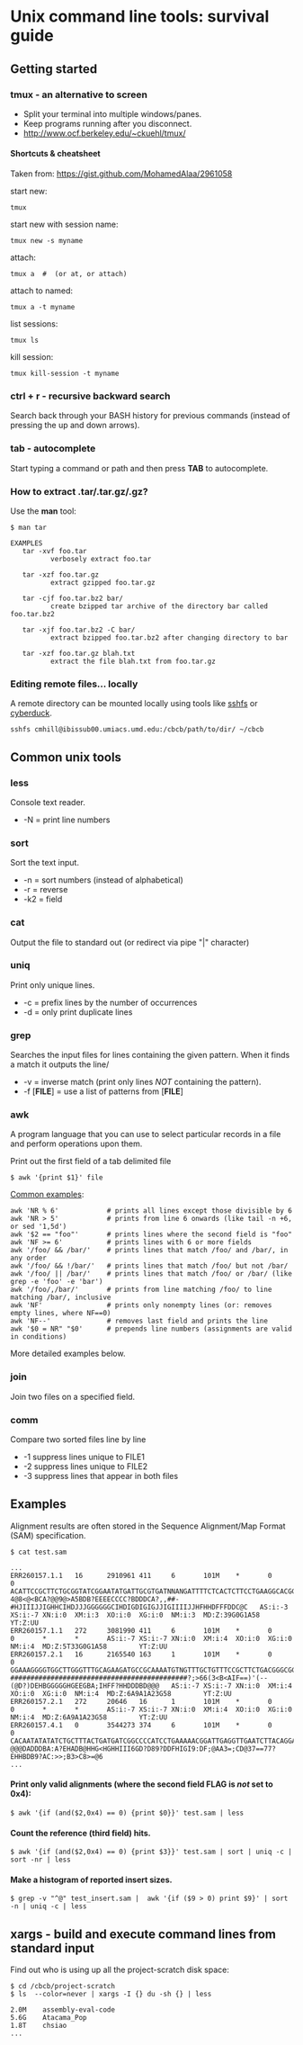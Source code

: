 Unix command line tools: survival guide
=======

Getting started
-------

### tmux - an alternative to screen

* Split your terminal into multiple windows/panes.
* Keep programs running after you disconnect.
* http://www.ocf.berkeley.edu/~ckuehl/tmux/


#### Shortcuts & cheatsheet
Taken from: https://gist.github.com/MohamedAlaa/2961058

start new:

    tmux

start new with session name:

    tmux new -s myname

attach:

    tmux a  #  (or at, or attach)

attach to named:

    tmux a -t myname

list sessions:

    tmux ls

kill session:

    tmux kill-session -t myname

### ctrl + r - recursive backward search

Search back through your BASH history for previous commands (instead of pressing the up and down arrows).

### tab - autocomplete

Start typing a command or path and then press **TAB** to autocomplete.


### How to extract .tar/.tar.gz/.gz?
Use the **man** tool:

    $ man tar

    EXAMPLES
       tar -xvf foo.tar
              verbosely extract foo.tar

       tar -xzf foo.tar.gz
              extract gzipped foo.tar.gz

       tar -cjf foo.tar.bz2 bar/
              create bzipped tar archive of the directory bar called foo.tar.bz2

       tar -xjf foo.tar.bz2 -C bar/
              extract bzipped foo.tar.bz2 after changing directory to bar

       tar -xzf foo.tar.gz blah.txt
              extract the file blah.txt from foo.tar.gz

### Editing remote files... locally

A remote directory can be mounted locally using tools like [sshfs](http://fuse.sourceforge.net/sshfs.html) or [cyberduck](https://cyberduck.io/?l=en).

    sshfs cmhill@ibissub00.umiacs.umd.edu:/cbcb/path/to/dir/ ~/cbcb


Common unix tools
-------

### less
Console text reader.
* -N = print line numbers 

### sort
Sort the text input.
* -n = sort numbers (instead of alphabetical)
* -r = reverse
* -k2 = field

### cat
Output the file to standard out (or redirect via pipe "|" character)

### uniq
Print only unique lines.
* -c = prefix lines by the number of occurrences
* -d = only print duplicate lines

### grep
Searches the input files for lines containing the given pattern.  When it finds a match it outputs the line/
* -v = inverse match (print only lines *NOT* containing the pattern).
* -f [**FILE**] = use a list of patterns from [**FILE**]

### awk
A program language that you can use to select particular records in a file and perform operations upon them.  

Print out the first field of a tab delimited file

    $ awk '{print $1}' file

[Common examples](http://www.catonmat.net/blog/ten-awk-tips-tricks-and-pitfalls/):
```
awk 'NR % 6'            # prints all lines except those divisible by 6
awk 'NR > 5'            # prints from line 6 onwards (like tail -n +6, or sed '1,5d')
awk '$2 == "foo"'       # prints lines where the second field is "foo"
awk 'NF >= 6'           # prints lines with 6 or more fields
awk '/foo/ && /bar/'    # prints lines that match /foo/ and /bar/, in any order
awk '/foo/ && !/bar/'   # prints lines that match /foo/ but not /bar/
awk '/foo/ || /bar/'    # prints lines that match /foo/ or /bar/ (like grep -e 'foo' -e 'bar')
awk '/foo/,/bar/'       # prints from line matching /foo/ to line matching /bar/, inclusive
awk 'NF'                # prints only nonempty lines (or: removes empty lines, where NF==0)
awk 'NF--'              # removes last field and prints the line
awk '$0 = NR" "$0'      # prepends line numbers (assignments are valid in conditions)
```

More detailed examples below.

### join
Join two files on a specified field.

### comm
Compare two sorted files line by line
* -1 suppress lines unique to FILE1
* -2 suppress lines unique to FILE2
* -3 suppress lines that appear in both files

Examples
-------
Alignment results are often stored in the Sequence Alignment/Map Format (SAM) specification. 

    $ cat test.sam

    ...
    ERR260157.1.1   16      2910961 411     6       101M    *       0       0       ACATTCCGCTTCTGCGGTATCGGAATATGATTGCGTGATNNANGATTTTCTCACTCTTCCTGAAGGCACGGATACCAACGTTCCGTTTGTTGGCGAATCTT   4@8<@<BCA?@@9@>A5BDB?EEEECCCC?BDDDCA?,,##-#HJIIIJJIGHHCIHDJJJGGGGGGCIHDIGDIGIGJJIGIIIIJJHFHHDFFFDDC@C   AS:i:-3 XS:i:-7 XN:i:0  XM:i:3  XO:i:0  XG:i:0  NM:i:3  MD:Z:39G0G1A58  YT:Z:UU
    ERR260157.1.1   272     3081990 411     6       101M    *       0       0       *       *       AS:i:-7 XS:i:-7 XN:i:0  XM:i:4  XO:i:0  XG:i:0  NM:i:4  MD:Z:5T33G0G1A58        YT:Z:UU
    ERR260157.2.1   16      2165540 163     1       101M    *       0       0       GGAAAGGGGTGGCTTGGGTTTGCAGAAGATGCCGCAAAATGTNGTTTGCTGTTTCCGCTTCTGACGGGCGGGGAGCCGTTTCTGTACGAAGATTTTCAGGA   ############################################?;>66(3<B<AIF==)'(--(@D?)DEHBGGGGGHGEEGBA;IHFF?HHDDDBD@@@   AS:i:-7 XS:i:-7 XN:i:0  XM:i:4  XO:i:0  XG:i:0  NM:i:4  MD:Z:6A9A1A23G58        YT:Z:UU
    ERR260157.2.1   272     20646   16      1       101M    *       0       0       *       *       AS:i:-7 XS:i:-7 XN:i:0  XM:i:4  XO:i:0  XG:i:0  NM:i:4  MD:Z:6A9A1A23G58        YT:Z:UU
    ERR260157.4.1   0       3544273 374     6       101M    *       0       0       CACAATATATATCTGCTTTACTGATGATCGGCCCCATCCTGAAAAACGGATTGAGGTTGAATCTTACAGGAGAAATCATTTCCCGCCCTTACATTAATCTA   @@@DADDDBA:A?EHADB@HHG<HGHHIII6GD?D89?DDFHIGI9:DF;@AA3=;CD@37==77?EHHBDB9?AC:>>;B3>C8>=@6
    ...

#### Print only valid alignments (where the second field FLAG is *not* set to 0x4):

    $ awk '{if (and($2,0x4) == 0) {print $0}}' test.sam | less

#### Count the reference (third field) hits.
    
    $ awk '{if (and($2,0x4) == 0) {print $3}}' test.sam | sort | uniq -c | sort -nr | less


#### Make a histogram of reported insert sizes.
    $ grep -v "^@" test_insert.sam |  awk '{if ($9 > 0) print $9}' | sort -n | uniq -c | less


xargs - build and execute command lines from standard input
-------

Find out who is using up all the project-scratch disk space:

    $ cd /cbcb/project-scratch
    $ ls  --color=never | xargs -I {} du -sh {} | less

    2.0M    assembly-eval-code
    5.6G    Atacama_Pop
    1.8T    chsiao
    ...
